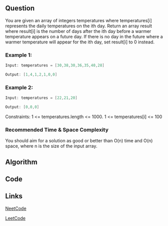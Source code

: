 ## Question
You are given an array of integers temperatures where temperatures[i] represents the daily temperatures on the ith day.
Return an array result where result[i] is the number of days after the ith day before a warmer temperature appears on a future day. If there is no day in the future where a warmer temperature will appear for the ith day, set result[i] to 0 instead.
### Example 1:


```java
Input: temperatures = [30,38,30,36,35,40,28]

Output: [1,4,1,2,1,0,0]

```
### Example 2:


```java
Input: temperatures = [22,21,20]

Output: [0,0,0]

```
Constraints:
1 <= temperatures.length <= 1000.
1 <= temperatures[i] <= 100


### Recommended Time & Space Complexity

You should aim for a solution as good or better than O(n) time and O(n) space, where n is the size of the input array.






## Algorithm

## Code

## Links

[NeetCode](https://neetcode.io/problems/daily-temperatures)

[LeetCode](https://leetcode.com/problems/daily-temperatures)
